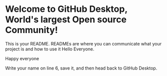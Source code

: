 # Welcome to GitHub Desktop, World's largest Open source Community!

This is your README. READMEs are where you can communicate what your project is and how to use it
Hello Everyone.

Happy everyone

Write your name on line 6, save it, and then head back to GitHub Desktop.
